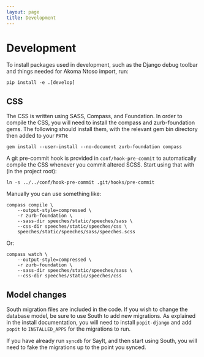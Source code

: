 ```yaml
---
layout: page
title: Development
---
```


Development
===========

To install packages used in development, such as the Django debug toolbar and
things needed for Akoma Ntoso import, run:

    pip install -e .[develop]

CSS
---

The CSS is written using SASS, Compass, and Foundation. In order to compile the
CSS, you will need to install the compass and zurb-foundation gems. The
following should install them, with the relevant gem bin directory then added
to your `PATH`:

    gem install --user-install --no-document zurb-foundation compass

A git pre-commit hook is provided in `conf/hook-pre-commit` to automatically
compile the CSS whenever you commit altered SCSS. Start using that with (in the
project root):

    ln -s ../../conf/hook-pre-commit .git/hooks/pre-commit

Manually you can use something like:

    compass compile \
        --output-style=compressed \
        -r zurb-foundation \
        --sass-dir speeches/static/speeches/sass \
        --css-dir speeches/static/speeches/css \
        speeches/static/speeches/sass/speeches.scss

Or:

    compass watch \
        --output-style=compressed \
        -r zurb-foundation \
        --sass-dir speeches/static/speeches/sass \
        --css-dir speeches/static/speeches/css

Model changes
-------------

South migration files are included in the code. If you wish to change the
database model, be sure to use South to add new migrations. As explained in the
install documentation, you will need to install `popit-django` and add `popit`
to `INSTALLED_APPS` for the migrations to run.

If you have already run `syncdb` for SayIt, and then start using South, you
will need to fake the migrations up to the point you synced.
